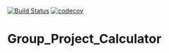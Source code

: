[![Build Status](https://travis-ci.org/tommywenjiezhang/Group_Project_Calculator.svg?branch=master)](https://travis-ci.org/tommywenjiezhang/Group_Project_Calculator)
[![codecov](https://codecov.io/gh/tommywenjiezhang/Group_Project_Calculator/branch/master/graph/badge.svg)](https://codecov.io/gh/tommywenjiezhang/Group_Project_Calculator)
# Group_Project_Calculator
